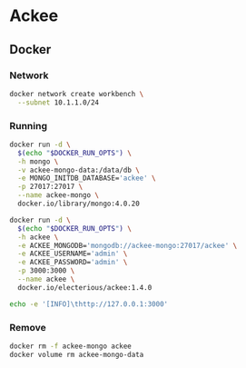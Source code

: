 # Ackee

## Docker

### Network

```sh
docker network create workbench \
  --subnet 10.1.1.0/24
```

### Running

```sh
docker run -d \
  $(echo "$DOCKER_RUN_OPTS") \
  -h mongo \
  -v ackee-mongo-data:/data/db \
  -e MONGO_INITDB_DATABASE='ackee' \
  -p 27017:27017 \
  --name ackee-mongo \
  docker.io/library/mongo:4.0.20
```

```sh
docker run -d \
  $(echo "$DOCKER_RUN_OPTS") \
  -h ackee \
  -e ACKEE_MONGODB='mongodb://ackee-mongo:27017/ackee' \
  -e ACKEE_USERNAME='admin' \
  -e ACKEE_PASSWORD='admin' \
  -p 3000:3000 \
  --name ackee \
  docker.io/electerious/ackee:1.4.0
```

```sh
echo -e '[INFO]\thttp://127.0.0.1:3000'
```

### Remove

```sh
docker rm -f ackee-mongo ackee
docker volume rm ackee-mongo-data
```

